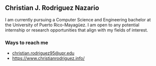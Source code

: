 ## Christian J. Rodriguez Nazario
I am currently pursuing a Computer Science and Engineering bachelor at the University of Puerto Rico-Mayagüez. I am open to any potential internship or research opportunities that align with my fields of interest.


### Ways to reach me 
- christian.rodriguez95@upr.edu
- https://www.christianrodriguez.info/
    
    
